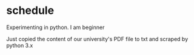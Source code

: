 # schedule
Experimenting in python. I am beginner

Just copied the content of our university's PDF file to txt and scraped by python 3.x

